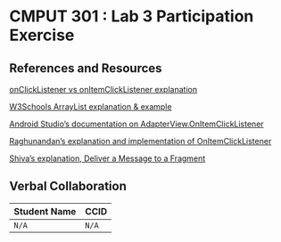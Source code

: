 # CMPUT 301 : Lab 3 Participation Exercise

## References and Resources

[onClickListener vs onItemClickListener explanation](https://stackoverflow.com/questions/11044447/difference-between-onclicklistener-and-onitemclicklistener/11044459)

[W3Schools ArrayList explanation & example](https://www.w3schools.com/java/java_arraylist.asp)

[Android Studio’s documentation on AdapterView.OnItemClickListener](https://developer.android.com/reference/android/widget/AdapterView.OnItemClickListener)

[Raghunandan’s explanation and implementation of OnItemClickListener](https://stackoverflow.com/questions/18405299/onitemclicklistener-using-arrayadapter-for-listview)

[Shiva’s explanation, Deliver a Message to a Fragment](https://stackoverflow.com/questions/14439941/passing-data-between-fragments-to-activity)

## Verbal Collaboration

| Student Name | CCID      |
| ----- | ----- |
| `N/A` | `N/A` |
